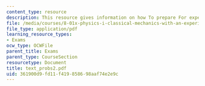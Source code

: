```yaml
---
content_type: resource
description: This resource gives information on how To prepare For experiment problems.
file: /media/courses/8-01x-physics-i-classical-mechanics-with-an-experimental-focus-fall-2002/361900d9fd11f419858698aaf74e2e9c_text_probs2.pdf
file_type: application/pdf
learning_resource_types:
- Exams
ocw_type: OCWFile
parent_title: Exams
parent_type: CourseSection
resourcetype: Document
title: text_probs2.pdf
uid: 361900d9-fd11-f419-8586-98aaf74e2e9c
---
```

